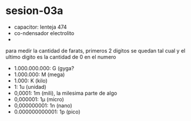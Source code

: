 # sesion-03a

- capacitor: lenteja 474
- co-ndensador electrolito
- 
  
para medir la cantidad de farats, primeros 2 digitos se quedan tal cual y el ultimo digito es la cantidad de 0 en el numero

- 1.000.000.000: G (gyga?
- 1.000.000: M (mega) 
- 1.000: K (kilo)
- 1: 1u (unidad)
- 0,0001: 1m (mili), la milesima parte de algo
- 0,000001: 1µ (micro)
- 0,000000001: 1n (nano)
- 0.000000000001: 1p (pico)

